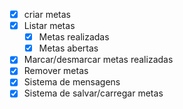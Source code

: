 - [x] criar metas
- [x] Listar metas
    -[x] Metas realizadas
    -[x] Metas abertas
- [x] Marcar/desmarcar metas realizadas
- [x] Remover metas
- [x] Sistema de mensagens
- [x] Sistema de salvar/carregar metas
